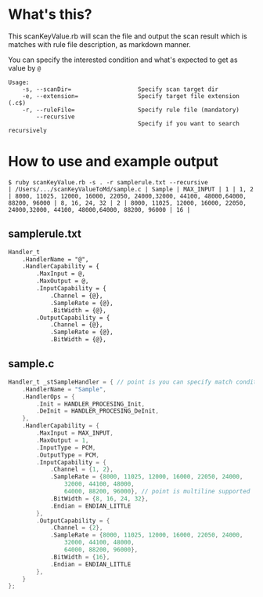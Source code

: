 # What's this?

This scanKeyValue.rb will scan the file and output the scan result which is matches with rule file description, as markdown manner.

You can specify the interested condition and what's expected to get as value by ```@```

```
Usage: 
    -s, --scanDir=                   Specify scan target dir
    -e, --extension=                 Specify target file extension (.c$)
    -r, --ruleFile=                  Specify rule file (mandatory)
        --recursive
                                     Specify if you want to search recursively
```

# How to use and example output

```
$ ruby scanKeyValue.rb -s . -r samplerule.txt --recursive
| /Users/.../scanKeyValueToMd/sample.c | Sample | MAX_INPUT | 1 | 1, 2 | 8000, 11025, 12000, 16000, 22050, 24000,32000, 44100, 48000,64000, 88200, 96000 | 8, 16, 24, 32 | 2 | 8000, 11025, 12000, 16000, 22050, 24000,32000, 44100, 48000,64000, 88200, 96000 | 16 | 
```

## samplerule.txt

```samplerule.txt
Handler_t
    .HandlerName = "@",
    .HandlerCapability = {
        .MaxInput = @,
        .MaxOutput = @,
        .InputCapability = {
            .Channel = {@},
            .SampleRate = {@},
            .BitWidth = {@},
        .OutputCapability = {
            .Channel = {@},
            .SampleRate = {@},
            .BitWidth = {@},
```

## sample.c

```sample.c
Handler_t _stSampleHandler = { // point is you can specify match condition by what you'd like to interest
    .HandlerName = "Sample",
    .HandlerOps = {
        .Init = HANDLER_PROCESING_Init,
        .DeInit = HANDLER_PROCESING_DeInit,
    },
    .HandlerCapability = {
        .MaxInput = MAX_INPUT,
        .MaxOutput = 1,
        .InputType = PCM,
        .OutputType = PCM,
        .InputCapability = {
            .Channel = {1, 2},
            .SampleRate = {8000, 11025, 12000, 16000, 22050, 24000, 
                32000, 44100, 48000,
                64000, 88200, 96000}, // point is multiline supported
            .BitWidth = {8, 16, 24, 32},
            .Endian = ENDIAN_LITTLE
        },
        .OutputCapability = {
            .Channel = {2},
            .SampleRate = {8000, 11025, 12000, 16000, 22050, 24000, 
                32000, 44100, 48000,
                64000, 88200, 96000},
            .BitWidth = {16},
            .Endian = ENDIAN_LITTLE
        },
    }
};
```
